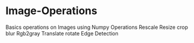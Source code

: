 # Image-Operations
Basics operations on Images using Numpy
Operations
Rescale
Resize
crop
blur
Rgb2gray
Translate
rotate
Edge Detection
